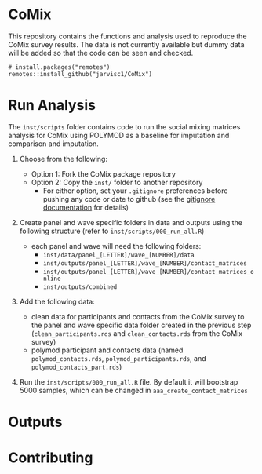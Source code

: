 # CoMix

This repository contains the functions and analysis used to reproduce the CoMix survey results. The data is not currently available but dummy data will be added so that the code can be seen and checked. 

```
# install.packages("remotes")
remotes::install_github("jarvisc1/CoMix")
```


# Run Analysis

The `inst/scripts` folder contains code to run the social mixing matrices analysis for CoMix using POLYMOD as a baseline for imputation and comparison and imputation. 

1. Choose from the following: 
    * Option 1: Fork the CoMix package repository
    * Option 2: Copy the `inst/` folder to another repository
        * For either option, set your `.gitignore` preferences before pushing any code
    or date to github (see the 
    [gitignore documentation](https://git-scm.com/docs/gitignore) for details)

2. Create panel and wave specific folders in data and outputs using the following
structure (refer to `inst/scripts/000_run_all.R`)
    * each panel and wave will need the following folders:
        * `inst/data/panel_[LETTER]/wave_[NUMBER]/data` 
        * `inst/outputs/panel_[LETTER]/wave_[NUMBER]/contact_matrices`
        * `inst/outputs/panel_[LETTER]/wave_[NUMBER]/contact_matrices_online`
        * `inst/outputs/combined`
3. Add the following data:
    * clean data for participants and contacts from the CoMix survey to the panel 
    and wave specific data folder created in the previous step 
    (`clean_participants.rds` and `clean_contacts.rds` from the CoMix survey)
    * polymod participant and contacts data (named `polymod_contacts.rds`, 
    `polymod_participants.rds`, and `polymod_contacts_part.rds`)
4. Run the `inst/scripts/000_run_all.R` file. By default it will bootstrap 5000 
samples, which can be changed in `aaa_create_contact_matrices`


# Outputs




# Contributing
